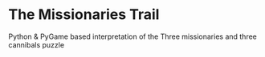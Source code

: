 # The Missionaries Trail
 Python & PyGame based interpretation of the Three missionaries and three cannibals puzzle
